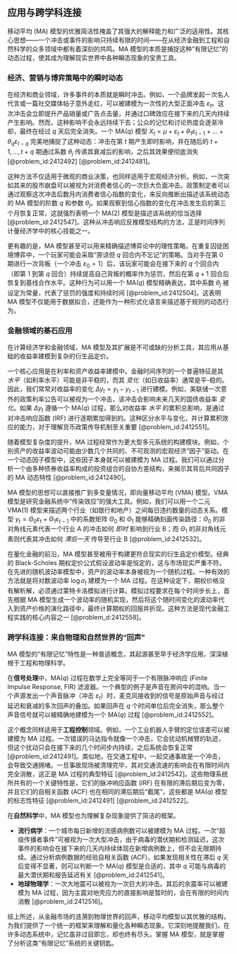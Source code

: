 ## 应用与跨学科连接

移动平均 (MA) 模型的优雅简洁性掩盖了其强大的解释能力和广泛的适用性。其核心思想——一个冲击或事件的影响只持续有限的时间——在从经济金融到工程和自然科学的众多领域中都有着深刻的共鸣。MA 模型的本质是捕捉这种“有限记忆”的动态过程，使其成为理解现实世界中各种瞬态现象的宝贵工具。

### 经济、营销与博弈策略中的瞬时动态

在经济和商业领域，许多事件的本质就是瞬时冲击。例如，一个品牌发起一次名人代言或一篇社交媒体帖子意外走红，可以被建模为一次性的大型正面冲击 $\varepsilon_t$。这次冲击会立即提升产品销量或广告点击量，并通过口碑效应在接下来的几天内持续产生影响。然而，这种影响不会永远持续下去；公众的记忆和讨论热度会逐渐冷却，最终在经过 $q$ 天后完全消失。一个 MA($q$) 模型 $X_t = \mu + \varepsilon_t + \theta_1\varepsilon_{t-1} + \dots + \theta_q\varepsilon_{t-q}$ 完美地捕捉了这种动态：冲击在第 $t$ 期产生即时影响，并在随后的 $t+1, \dots, t+q$ 期通过系数 $\theta_j$ 传递其衰减后的影响，之后其效果便彻底消失 [@problem_id:2412492] [@problem_id:2412481]。

这种方法不仅适用于微观的商业决策，也同样适用于宏观经济分析。例如，一次突如其来的股市崩盘可以被视为对消费者信心的一次巨大负面冲击。政策制定者可以通过观察这次冲击后数月内消费者信心指数的变化，来反向推断出描述该系统动态的 MA 模型的阶数 $q$ 和参数 $\theta_j$。如果观察到信心指数的变化在冲击发生后的第三个月恢复正常，这就强烈表明一个 MA(2) 模型是描述该系统的恰当选择 [@problem_id:2412547]。这种从冲击响应反推模型结构的方法，正是时间序列计量经济学中的核心技能之一。

更有趣的是，MA 模型甚至可以用来精确描述博弈论中的理性策略。在重复囚徒困境博弈中，一个玩家可能会采取“原谅但 $q$ 回合内不忘记”的策略。当对手在第 0 期进行一次背叛（一个冲击 $\varepsilon_0=1$）后，该玩家可能会在接下来的 $q$ 个回合内（即第 $1$ 到第 $q$ 回合）持续提高自己背叛的概率作为惩罚，然后在第 $q+1$ 回合后恢复到基线合作水平。这种行为可以用一个 MA($q$) 模型精确表达，其中系数 $\theta_j$ 被设定为常量，代表了惩罚的强度和持续时间 [@problem_id:2412504]。这表明 MA 模型不仅能用于数据拟合，还能作为一种形式化语言来描述基于规则的动态行为。

### 金融领域的基石应用

在计算经济学和金融领域，MA 模型及其扩展是不可或缺的分析工具，其应用从基础的收益率建模到复杂的衍生品定价。

一个核心应用是在利率和资产收益率建模中。金融时间序列的一个普遍特征是其 *水平*（如利率水平）可能是非平稳的，而其 *变化*（如日收益率）通常是平-稳的。因此，我们常常对收益率的变化 $\Delta y_t = y_t - y_{t-1}$ 进行建模。例如，美联储一次意外的政策利率公告可以被视为一个冲击，该冲击会影响未来几天的国债收益率 *变化*。如果 $\Delta y_t$ 遵循一个 MA($q$) 过程，那么对收益率 *水平* 的累积总影响，是通过对冲击响应函数 (IRF) 进行逐期累加得到的。这种区分水平与变化，并计算累积效应的能力，对于理解货币政策传导机制至关重要 [@problem_id:2412551]。

随着模型复杂度的提升，MA 过程经常作为更大型多元系统的构建模块。例如，个别资产的收益率波动可能由少数几个共同的、不可观测的宏观经济“因子”驱动。在一个动态因子模型中，这些因子本身就可以被建模为 MA 过程。我们可以通过分析一个由多种债券收益率构成的投资组合的自协方差结构，来揭示其背后共同因子的 MA 动态特性 [@problem_id:2412490]。

MA 模型的思想可以直接推广到多变量情况，即向量移动平均 (VMA) 模型。VMA 模型是研究金融系统中“传染效应”的强大工具。例如，我们可以用一个二元 VMA(1) 模型来描述两个行业（如银行和地产）之间每日违约数量的动态关系。模型 $y_t = \Theta_0 \varepsilon_t + \Theta_1 \varepsilon_{t-1}$ 中的系数矩阵 $\Theta_0$ 和 $\Theta_1$ 能够精确刻画传染路径：$\Theta_0$ 的非对角线元素代表一个行业 A 的冲击如何 *即时* 影响到行业 B；而 $\Theta_1$ 的非对角线元素则代表其冲击如何 *滞后一天* 传导至行业 B [@problem_id:2412532]。

在量化金融的前沿，MA 模型甚至被用于构建更符合现实的衍生品定价模型。经典的 Black-Scholes 期权定价公式假设波动率是恒定的，这与市场现实严重不符。在先进的随机波动率模型中，资产的波动率本身被视为一个随机过程。一种有效的方法就是将对数波动率 $\log \sigma_t$ 建模为一个 MA 过程。在这种设定下，期权价格没有解析解，必须通过蒙特卡洛模拟进行计算。模拟过程要求在每个时间步长上，首先根据 MA 模型生成一个波动率的随机实现，然后将这个随时间变化的波动率代入到资产价格的演化路径中，最终计算期权的回报并折现。这种方法是现代金融工程实践的核心内容之一 [@problem_d:2412558]。

### 跨学科连接：来自物理和自然世界的“回声”

MA 模型的“有限记忆”特性是一种普适概念，其起源甚至早于经济学应用，深深植根于工程和物理科学。

在**信号处理**中，MA($q$) 过程在数学上完全等同于一个有限脉冲响应 (Finite Impulse Response, FIR) 滤波器。一个典型的例子是声音在房间中的混响。当一个声源发出一个声音脉冲（冲击 $\varepsilon_t$）时，麦克风接收到的信号是原始声音与经过延迟和衰减的多次回声的叠加。如果回声在 $q$ 个时间单位后完全消失，那么整个声音信号就可以被精确地建模为一个 MA($q$) 过程 [@problem_id:2412552]。

这个概念同样适用于**工程控制**领域。例如，一个工业机器人手臂的定位误差可以被建模为 MA 过程。一次错误的马达指令就像一个冲击，它会扰动机械臂的轨迹，但这个扰动只会在接下来的几个时间步内持续，之后系统会恢复正常 [@problem_id:2412491]。类似地，在交通工程中，一起交通事故是一个冲击，会导致交通拥堵。一旦事故现场被清理完毕，其对交通流速的影响会在有限时间内完全消散，这正是 MA 过程的典型特征 [@problem_id:2412542]。这些物理系统所共有的一个关键特性是，它们的脉冲响应函数 (IRF) 在有限的滞后期后变为零，并且它们的自相关函数 (ACF) 也在相同的滞后期后“截尾”，这些都是 MA($q$) 模型的标志性特征 [@problem_id:2412491] [@problem_id:2412522]。

在**自然科学**中，MA 模型也为理解复杂现象提供了简洁的框架。
- **流行病学**：一个城市每日新增的流感病例数可以被建模为 MA 过程。一次“超级传播者事件”可被视为一次大型冲击，由于病毒的潜伏期和检测延迟，这次事件的影响会在接下来的几天内持续体现在新增病例数上，但不会无限期持续。通过分析病例数据的经验自相关函数 (ACF)，如果发现相关性在滞后 $q$ 天后变得不显著，则可以判断一个 MA($q$) 模型是合适的，其中 $q$ 可能与病毒的最大潜伏期和报告延迟有关 [@problem_id:2412541]。
- **地球物理学**：一次大地震可以被视为一次巨大的冲击。其后的余震率可以被建模为 MA 过程，因为主震对地壳应力的直接影响是暂时的，会在有限的时间内消散 [@problem_id:2412516]。

综上所述，从金融市场的涟漪到物理世界的回声，移动平均模型以其优雅的结构，为我们提供了一个统一的框架来理解和量化各种瞬态现象。它深刻地提醒我们，在许多动态系统中，记忆虽非过目即忘，却也终有尽头。掌握 MA 模型，就是掌握了分析这类“有限记忆”系统的关键钥匙。